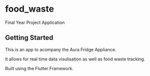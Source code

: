 # food_waste

Final Year Project Application

## Getting Started

This is an app to acompany the Aura Fridge Appliance.

It allows for real time data visulisation as well as food waste tracking.

Built using the Flutter Framework.
